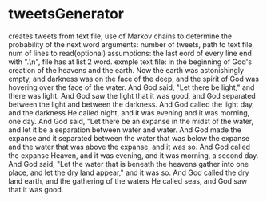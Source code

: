 # tweetsGenerator
creates tweets from text file, use of Markov chains to determine the probability of the next word
arguments: number of tweets, path to text file, num of lines to read(optional)
assumptions: the last eord of every line end with ".\n", file has at list 2 word.
exmple text file:
in the beginning of God's creation of the heavens and the earth.
Now the earth was astonishingly empty, and darkness was on the face of the deep, and the spirit of God was hovering over the face of the water.
And God said, "Let there be light," and there was light.
And God saw the light that it was good, and God separated between the light and between the darkness.
And God called the light day, and the darkness He called night, and it was evening and it was morning, one day.
And God said, "Let there be an expanse in the midst of the water, and let it be a separation between water and water.
And God made the expanse and it separated between the water that was below the expanse and the water that was above the expanse, and it was so.
And God called the expanse Heaven, and it was evening, and it was morning, a second day.
And God said, "Let the water that is beneath the heavens gather into one place, and let the dry land appear," and it was so.
And God called the dry land earth, and the gathering of the waters He called seas, and God saw that it was good.
